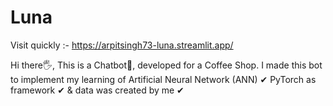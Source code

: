# Luna
Visit quickly :- https://arpitsingh73-luna.streamlit.app/

Hi there🖐, This is a Chatbot🤖, developed for a Coffee Shop. I made this bot to implement my learning of Artificial Neural Network (ANN)  ✔
PyTorch as framework ✔
& data was created by me ✔

